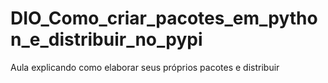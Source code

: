 # DIO_Como_criar_pacotes_em_python_e_distribuir_no_pypi
Aula explicando como elaborar seus próprios pacotes e distribuir
